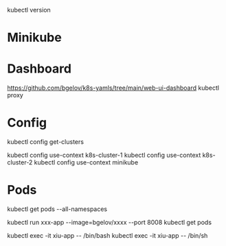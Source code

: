 kubectl version

# Minikube

# Dashboard
https://github.com/bgelov/k8s-yamls/tree/main/web-ui-dashboard
kubectl proxy

# Config
kubectl config get-clusters

kubectl config use-context k8s-cluster-1
kubectl config use-context k8s-cluster-2
kubectl config use-context minikube

# Pods

kubectl get pods --all-namespaces 

kubectl run xxx-app --image=bgelov/xxxx --port 8008
kubectl get pods 


kubectl exec -it xiu-app -- /bin/bash
kubectl exec -it xiu-app -- /bin/sh

